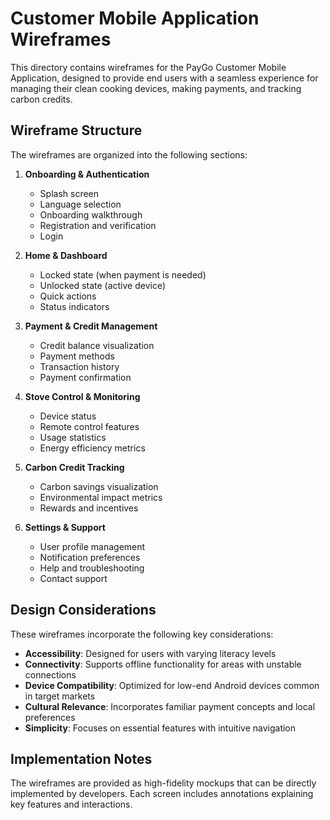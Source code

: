 # Customer Mobile Application Wireframes

This directory contains wireframes for the PayGo Customer Mobile Application, designed to provide end users with a seamless experience for managing their clean cooking devices, making payments, and tracking carbon credits.

## Wireframe Structure

The wireframes are organized into the following sections:

1. **Onboarding & Authentication**
   - Splash screen
   - Language selection
   - Onboarding walkthrough
   - Registration and verification
   - Login

2. **Home & Dashboard**
   - Locked state (when payment is needed)
   - Unlocked state (active device)
   - Quick actions
   - Status indicators

3. **Payment & Credit Management**
   - Credit balance visualization
   - Payment methods
   - Transaction history
   - Payment confirmation

4. **Stove Control & Monitoring**
   - Device status
   - Remote control features
   - Usage statistics
   - Energy efficiency metrics

5. **Carbon Credit Tracking**
   - Carbon savings visualization
   - Environmental impact metrics
   - Rewards and incentives

6. **Settings & Support**
   - User profile management
   - Notification preferences
   - Help and troubleshooting
   - Contact support

## Design Considerations

These wireframes incorporate the following key considerations:

- **Accessibility**: Designed for users with varying literacy levels
- **Connectivity**: Supports offline functionality for areas with unstable connections
- **Device Compatibility**: Optimized for low-end Android devices common in target markets
- **Cultural Relevance**: Incorporates familiar payment concepts and local preferences
- **Simplicity**: Focuses on essential features with intuitive navigation

## Implementation Notes

The wireframes are provided as high-fidelity mockups that can be directly implemented by developers. Each screen includes annotations explaining key features and interactions.

